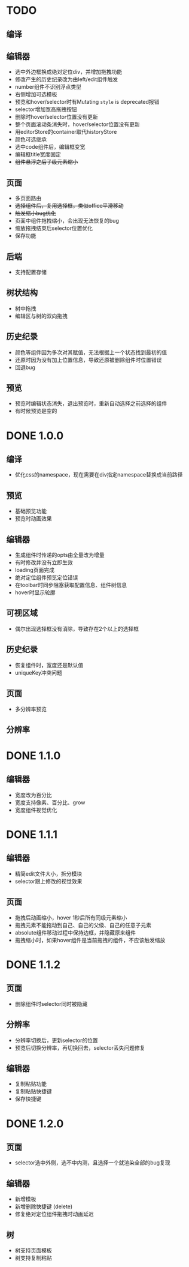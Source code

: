 TODO
===================

## 编译

## 编辑器
+ 选中外边框换成绝对定位div，并增加拖拽功能
+ 修改产生的历史纪录改为由left/edit组件触发
+ number组件不识别浮点类型
+ 右侧增加可选模板
+ 预览和hover/selector时有Mutating `style` is deprecated报错
+ selector增加宽高拖拽按钮
+ 删除时hover/selector位置没有更新
+ 整个页面滚动条消失时，hover/selector位置没有更新
+ 用editorStore的container取代historyStore
+ 颜色可选继承
+ 选中code组件后，编辑框变宽
+ 编辑框title宽度固定
+ ~~组件悬浮之后子级元素缩小~~

## 页面
+ 多页面路由
+ ~~选择组件后，复用选择框，类似office平滑移动~~
+ ~~触发缩小bug优化~~
+ 页面中组件拖拽缩小，会出现无法恢复的bug
+ 缩放拖拽结束后selector位置优化
+ 保存功能

## 后端
+ 支持配置存储

## 树状结构
+ 树中拖拽
+ 编辑区与树的双向拖拽

## 历史纪录
+ 颜色等组件因为多次对其赋值，无法根据上一个状态找到最初的值
+ 还原时因为没有加上位置信息，导致还原被删除组件时位置错误
+ 回退bug

## 预览

+ 预览时编辑状态消失，退出预览时，重新自动选择之前选择的组件
+ 有时候预览是空的


DONE 1.0.0
===================

## 编译
- 优化css的namespace，现在需要在div指定namespace替换成当前路径

## 预览
- 基础预览功能
- 预览时动画效果

## 编辑器
- 生成组件时传递的opts由全量改为增量
- 有时修改并没有立即生效
- loading页面完成
- 绝对定位组件预览定位错误
- 在toolbar时同步阻塞获取配置信息、组件树信息
- hover时显示轮廓

## 可视区域
- 偶尔出现选择框没有消除，导致存在2个以上的选择框

## 历史纪录
- 恢复组件时，宽度还是默认值
- uniqueKey冲突问题

## 页面
- 多分辨率预览

## 分辨率


DONE 1.1.0
===================

## 编辑器
- 宽度改为百分比
- 宽度支持像素、百分比、grow
- 宽度组件视觉优化

DONE 1.1.1
===================

## 编辑器
- 精简edit文件大小，拆分模块
- selector跟上修改的视觉效果

## 页面
- 拖拽后动画缩小，hover 1秒后所有同级元素缩小
- 拖拽元素不能拖动到自己、自己的父级、自己的任意子元素
- absolute组件移动过程中保持边框，并隐藏原来组件
- 拖拽缩小时，如果hover组件是当前拖拽的组件，不应该触发缩放

DONE 1.1.2
===================

## 页面
- 删除组件时selector同时被隐藏

## 分辨率
- 分辨率切换后，更新selector的位置
- 预览后切换分辨率，再切换回去，selector丢失问题修复

## 编辑器
- 复制粘贴功能
- 复制粘贴快捷键
- 保存快捷键

DONE 1.2.0
================

## 页面
 - selector选中外侧，选不中内测，且选择一个就渲染全部的bug复现

## 编辑器
 - 新增模板
 - 新增删除快捷键 (delete)
 - 修复绝对定位组件拖拽时动画延迟

## 树
 - 树支持页面模板
 - 树支持复制粘贴

